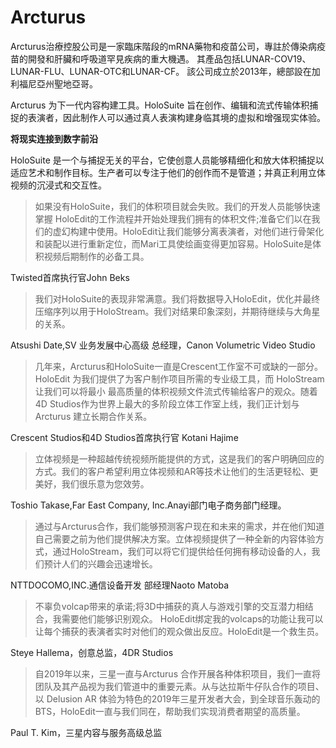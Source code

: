# Arcturus


Arcturus治療控股公司是一家臨床階段的mRNA藥物和疫苗公司，專註於傳染病疫苗的開發和肝臟和呼吸道罕見疾病的重大機遇。 其產品包括LUNAR-COV19、LUNAR-FLU、LUNAR-OTC和LUNAR-CF。 該公司成立於2013年，總部設在加利福尼亞州聖地亞哥。

Arcturus 为下一代内容构建工具。HoloSuite 旨在创作、编辑和流式传输体积捕捉的表演者，因此制作人可以通过真人表演构建身临其境的虚拟和增强现实体验。

**将现实连接到数字前沿**

HoloSuite 是一个与捕捉无关的平台，它使创意人员能够精细化和放大体积捕捉以适应艺术和制作目标。生产者可以专注于他们的创作而不是管道；并真正利用立体视频的沉浸式和交互性。

> 如果没有HoloSuite，我们的体积项目就会失败。我们的开发人员能够快速掌握 HoloEdit的工作流程并开始处理我们拥有的体积文件;准备它们以在我们的虚幻构建中使用。HoloEdit让我们能够分离表演者，对他们进行骨架化和装配以进行重新定位，而Mari工具使绘画变得更加容易。HoloSuite是体积视频后期制作的必备工具。

Twisted首席执行官John Beks

> 我们对HoloSuite的表现非常满意。我们将数据导入HoloEdit，优化并最终压缩序列以用于HoloStream。我们对结果印象深刻，并期待继续与大角星的关系。

Atsushi Date,SV 业务发展中心高级 
总经理，Canon Volumetric Video Studio

> 几年来，Arcturus和HoloSuite一直是Crescent工作室不可或缺的一部分。HoloEdit 为我们提供了为客户制作项目所需的专业级工具，而
> HoloStream 让我们可以将最小 最高质量的体积视频文件流式传输给客户的观众。随着4D Studios作为世界上最大的多阶段立体工作室上线，我们正计划与Arcturus 建立长期合作关系。

Crescent Studios和4D Studios首席执行官 Kotani Hajime

> 立体视频是一种超越传统视频所能提供的方式，这是我们的客户明确回应的方式。我们的客户希望利用立体视频和AR等技术让他们的生活更轻松、更美好，我们很乐意为您效劳。

Toshio Takase,Far East Company, 
Inc.Anayi部门电子商务部门经理。

> 通过与Arcturus合作，我们能够预测客户现在和未来的需求，并在他们知道自己需要之前为他们提供解决方案。立体视频提供了一种全新的内容体验方式，通过HoloStream，我们可以将它们提供给任何拥有移动设备的人，我们预计人们的兴趣会迅速增长。 

NTTDOCOMO,INC.通信设备开发 
部经理Naoto Matoba

> 不辜负volcap带来的承诺;将3D中捕获的真人与游戏引擎的交互潜力相结合，我需要他们能够识别观众。
> HoloEdit绑定我的volcaps的功能让我可以让每个捕获的表演者实时对他们的观众做出反应。HoloEdit是一个救生员。

Steye Hallema，创意总监，4DR Studios

> 自2019年以来，三星一直与Arcturus 合作开展各种体积项目，我们一直将团队及其产品视为我们管道中的重要元素。从与达拉斯牛仔队合作的项目、以 Delusion AR 体验为特色的2019年三星开发者大会，到全球音乐轰动的BTS，HoloEdit一直与我们同在，帮助我们实现消费者期望的高质量。

Paul T. Kim，三星内容与服务高级总监


